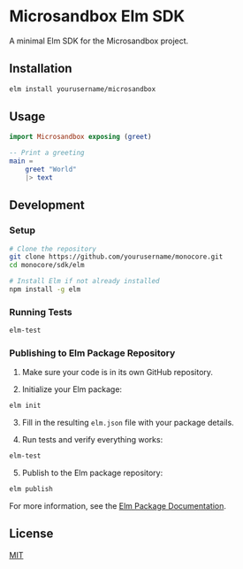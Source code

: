 # Microsandbox Elm SDK

A minimal Elm SDK for the Microsandbox project.

## Installation

```bash
elm install yourusername/microsandbox
```

## Usage

```elm
import Microsandbox exposing (greet)

-- Print a greeting
main =
    greet "World"
    |> text
```

## Development

### Setup

```bash
# Clone the repository
git clone https://github.com/yourusername/monocore.git
cd monocore/sdk/elm

# Install Elm if not already installed
npm install -g elm
```

### Running Tests

```bash
elm-test
```

### Publishing to Elm Package Repository

1. Make sure your code is in its own GitHub repository.

2. Initialize your Elm package:
```bash
elm init
```

3. Fill in the resulting `elm.json` file with your package details.

4. Run tests and verify everything works:
```bash
elm-test
```

5. Publish to the Elm package repository:
```bash
elm publish
```

For more information, see the [Elm Package Documentation](https://package.elm-lang.org/help/design-guidelines).

## License

[MIT](LICENSE)
